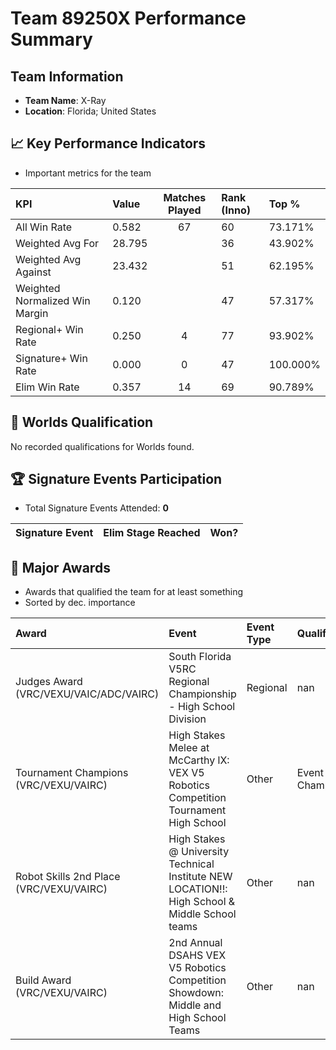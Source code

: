 # Team 89250X Performance Summary

##  Team Information
- **Team Name**: X-Ray
- **Location**: Florida; United States

## 📈 Key Performance Indicators
- Important metrics for the team

| KPI | Value | Matches Played | Rank (Inno) | Top % |
|:---|:-----|:--------------:|:----|:-----|
| All Win Rate | 0.582 | 67 | 60 | 73.171% |
| Weighted Avg For | 28.795 |  | 36 | 43.902% |
| Weighted Avg Against | 23.432 |  | 51 | 62.195% |
| Weighted Normalized Win Margin | 0.120 |  | 47 | 57.317% |
| Regional+ Win Rate | 0.250 | 4 | 77 | 93.902% |
| Signature+ Win Rate | 0.000 | 0 | 47 | 100.000% |
| Elim Win Rate | 0.357 | 14 | 69 | 90.789% |


## 🎯 Worlds Qualification
No recorded qualifications for Worlds found.

## 🏆 Signature Events Participation
- Total Signature Events Attended: **0**

| Signature Event | Elim Stage Reached | Won? |
|:----------------|:-------------------|:----|


## 🥇 Major Awards
- Awards that qualified the team for at least something
- Sorted by dec. importance

| Award | Event | Event Type | Qualification |
|:------|:------|:-----------|:--------------|
| Judges Award (VRC/VEXU/VAIC/ADC/VAIRC) | South Florida V5RC Regional Championship - High School Division | Regional | nan |
| Tournament Champions (VRC/VEXU/VAIRC) | High Stakes Melee at McCarthy lX: VEX V5 Robotics Competition Tournament High School | Other | Event Region Championship |
| Robot Skills 2nd Place (VRC/VEXU/VAIRC) | High Stakes @ University Technical Institute NEW LOCATION!!: High School & Middle School teams | Other | nan |
| Build Award (VRC/VEXU/VAIRC) | 2nd Annual DSAHS VEX V5 Robotics Competition Showdown: Middle and High School Teams | Other | nan |

